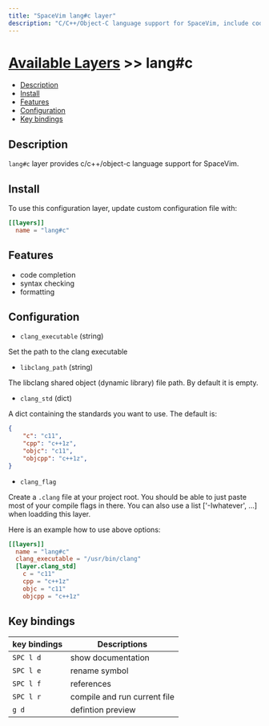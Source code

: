 ```yaml
---
title: "SpaceVim lang#c layer"
description: "C/C++/Object-C language support for SpaceVim, include code completion, jump to definition, quick runner."
---
```


# [Available Layers](../../) >> lang#c

<!-- vim-markdown-toc GFM -->

- [Description](#description)
- [Install](#install)
- [Features](#features)
- [Configuration](#configuration)
- [Key bindings](#key-bindings)

<!-- vim-markdown-toc -->

## Description

`lang#c` layer provides c/c++/object-c language support for SpaceVim.

## Install

To use this configuration layer, update custom configuration file with:

```toml
[[layers]]
  name = "lang#c"
```

## Features

- code completion
- syntax checking
- formatting

## Configuration

- `clang_executable` (string)

Set the path to the clang executable

- `libclang_path` (string)

The libclang shared object (dynamic library) file path. By default it is empty.

- `clang_std` (dict)

A dict containing the standards you want to use. The default is:

```json
{
    "c": "c11",
    "cpp": "c++1z",
    "objc": "c11",
    "objcpp": "c++1z",
}
```

- `clang_flag`

Create a `.clang` file at your project root. You should be able to just paste most of your compile flags in there. You can also use a list ['-Iwhatever', ...] when loadding this layer.

Here is an example how to use above options:

```toml
[[layers]]
  name = "lang#c"
  clang_executable = "/usr/bin/clang"
  [layer.clang_std]
    c = "c11"
    cpp = "c++1z"
    objc = "c11"
    objcpp = "c++1z"
```


## Key bindings

| key bindings | Descriptions                 |
| ------------ | ---------------------------- |
| `SPC l d`    | show documentation           |
| `SPC l e`    | rename symbol                |
| `SPC l f`    | references                   |
| `SPC l r`    | compile and run current file |
| `g d`        | defintion preview            |

